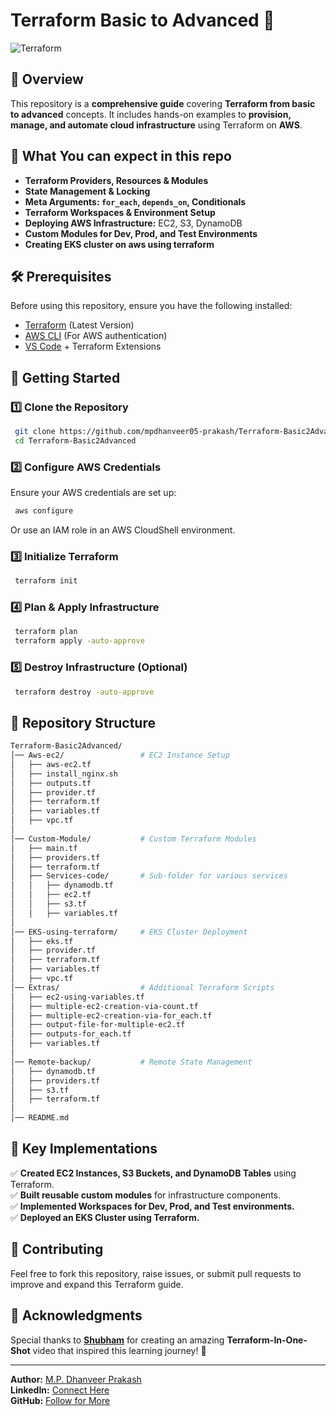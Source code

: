 # Terraform Basic to Advanced 🚀

![Terraform](https://img.shields.io/badge/Terraform-IaC-blueviolet?style=for-the-badge&logo=terraform)  

## 📌 Overview
This repository is a **comprehensive guide** covering **Terraform from basic to advanced** concepts. It includes hands-on examples to **provision, manage, and automate cloud infrastructure** using Terraform on **AWS**.

## 📖 What You can expect in this repo
- **Terraform Providers, Resources & Modules**
- **State Management & Locking**
- **Meta Arguments: `for_each`, `depends_on`, Conditionals**
- **Terraform Workspaces & Environment Setup**
- **Deploying AWS Infrastructure:** EC2, S3, DynamoDB
- **Custom Modules for Dev, Prod, and Test Environments**
- **Creating EKS cluster on aws using terraform**

## 🛠️ Prerequisites
Before using this repository, ensure you have the following installed:
- [Terraform](https://developer.hashicorp.com/terraform/downloads) (Latest Version)
- [AWS CLI](https://aws.amazon.com/cli/) (For AWS authentication)
- [VS Code](https://code.visualstudio.com/) + Terraform Extensions

## 🚀 Getting Started
### 1️⃣ Clone the Repository
```bash
 git clone https://github.com/mpdhanveer05-prakash/Terraform-Basic2Advanced.git
 cd Terraform-Basic2Advanced
```

### 2️⃣ Configure AWS Credentials
Ensure your AWS credentials are set up:
```bash
 aws configure
```
Or use an IAM role in an AWS CloudShell environment.

### 3️⃣ Initialize Terraform
```bash
 terraform init
```

### 4️⃣ Plan & Apply Infrastructure
```bash
 terraform plan
 terraform apply -auto-approve
```

### 5️⃣ Destroy Infrastructure (Optional)
```bash
 terraform destroy -auto-approve
```

## 📂 Repository Structure
```bash
Terraform-Basic2Advanced/
│── Aws-ec2/                 # EC2 Instance Setup
│   ├── aws-ec2.tf
│   ├── install_nginx.sh
│   ├── outputs.tf
│   ├── provider.tf
│   ├── terraform.tf
│   ├── variables.tf
│   ├── vpc.tf
│
│── Custom-Module/           # Custom Terraform Modules
│   ├── main.tf
│   ├── providers.tf
│   ├── terraform.tf
│   ├── Services-code/       # Sub-folder for various services
│   │   ├── dynamodb.tf
│   │   ├── ec2.tf
│   │   ├── s3.tf
│   │   ├── variables.tf
│
│── EKS-using-terraform/     # EKS Cluster Deployment
│   ├── eks.tf
│   ├── provider.tf
│   ├── terraform.tf
│   ├── variables.tf
│   ├── vpc.tf
│── Extras/                  # Additional Terraform Scripts
│   ├── ec2-using-variables.tf
│   ├── multiple-ec2-creation-via-count.tf
│   ├── multiple-ec2-creation-via-for_each.tf
│   ├── output-file-for-multiple-ec2.tf
│   ├── outputs-for_each.tf
│   ├── variables.tf
│
│── Remote-backup/           # Remote State Management
│   ├── dynamodb.tf
│   ├── providers.tf
│   ├── s3.tf
│   ├── terraform.tf
│
│── README.md       
```

## 🎯 Key Implementations
✅ **Created EC2 Instances, S3 Buckets, and DynamoDB Tables** using Terraform.  
✅ **Built reusable custom modules** for infrastructure components.  
✅ **Implemented Workspaces for Dev, Prod, and Test environments.**  
✅ **Deployed an EKS Cluster using Terraform.**  

## 🤝 Contributing
Feel free to fork this repository, raise issues, or submit pull requests to improve and expand this Terraform guide. 


## 🎉 Acknowledgments
Special thanks to **[Shubham](https://www.linkedin.com/in/shubhamlondhe1996/)** for creating an amazing **Terraform-In-One-Shot** video that inspired this learning journey! 🚀

---
**Author:** [M.P. Dhanveer Prakash](https://github.com/mpdhanveer05-prakash)  
**LinkedIn:** [Connect Here](https://www.linkedin.com/in/mpdhanveer05-prakash/)  
**GitHub:** [Follow for More](https://github.com/mpdhanveer05-prakash)  
